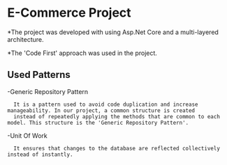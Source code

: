# E-Commerce Project
*The project was developed with using Asp.Net Core and a multi-layered architecture.

*The 'Code First' approach was used in the project.

## Used Patterns
-Generic Repository Pattern
  
      It is a pattern used to avoid code duplication and increase manageability. In our project, a common structure is created
      instead of repeatedly applying the methods that are common to each model. This structure is the 'Generic Repository Pattern'.
      
-Unit Of Work

      It ensures that changes to the database are reflected collectively instead of instantly.
